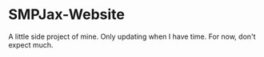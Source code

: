 # SMPJax-Website
A little side project of mine. Only updating when I have time. For now, don't expect much.
